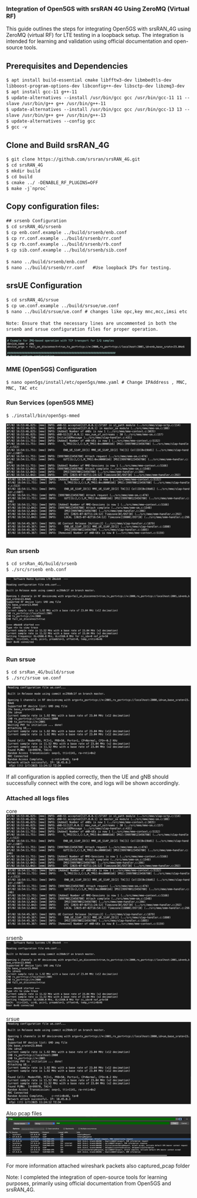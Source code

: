 ### Integration of Open5GS with srsRAN 4G Using ZeroMQ (Virtual RF)
This guide outlines the steps for integrating Open5GS with srsRAN_4G using ZeroMQ (virtual RF) for LTE testing in a loopback setup. The integration is intended for learning and validation using official documentation and open-source tools.

## Prerequisites and Dependencies 
    $ apt install build-essential cmake libfftw3-dev libmbedtls-dev libboost-program-options-dev libconfig++-dev libsctp-dev libzmq3-dev
    $ apt install gcc-11 g++-11
    $ update-alternatives --install /usr/bin/gcc gcc /usr/bin/gcc-11 11 --slave /usr/bin/g++ g++ /usr/bin/g++-11
    $ update-alternatives --install /usr/bin/gcc gcc /usr/bin/gcc-13 13 --slave /usr/bin/g++ g++ /usr/bin/g++-13
    $ update-alternatives --config gcc 
    $ gcc -v


## Clone and Build srsRAN_4G
    $ git clone https://github.com/srsran/srsRAN_4G.git
    $ cd srsRAN_4G
    $ mkdir build
    $ cd build
    $ cmake ../ -DENABLE_RF_PLUGINS=OFF
    $ make -j`nproc`

## Copy configuration files:
    ## srsenb Configuration
    $ cd srsRAN_4G/srsenb
    $ cp enb.conf.example ../build/srsenb/enb.conf
    $ cp rr.conf.example ../build/srsenb/rr.conf
    $ cp rb.conf.example ../build/srsenb/rb.conf
    $ cp sib.conf.example ../build/srsenb/sib.conf

    $ nano ../build/srsenb/enb.conf
    $ nano ../build/srsenb/rr.conf   #Use loopback IPs for testing.


## srsUE Configuration

    $ cd srsRAN_4G/srsue
    $ cp ue.conf.example ../build/srsue/ue.conf
    $ nano ../build/srsue/ue.conf # changes like opc,key mnc,mcc,imsi etc

    Note: Ensure that the necessary lines are uncommented in both the srsenb and srsue configuration files for proper operation.
![srsRAN_4G_ZMQ](../../Pictures/uncomment_zmq.png)



### MME (Open5GS) Configuration
    $ nano open5gs/install/etc/open5gs/mme.yaml # Change IPAddress , MNC, MNC, TAC etc


### Run Services (open5GS MME)
    $ ./install/bin/open5gs-mmed
![MME_logs](../../Pictures/mme_logs.png)
![MME_logs](../../Pictures/mme_log.png)

### Run srsenb
    $ cd srsRan_4G/build/srsenb
    $ ./src/srsenb enb.conf
![srsenb_logs](../../Pictures/srsenb_logs.png)


### Run srsue
    $ cd srsRan_4G/build/srsue
    $ ./src/srsue ue.conf
![srsue_logs](../../Pictures/srsue_logs.png)



If all configuration is applied correctly, then the UE and gNB should successfully connect with the core, and logs will be shown accordingly.


### Attached all logs files 
core
![MME_logs](../../Pictures/mme_logs.png)
![MME_logs](../../Pictures/mme_log.png)

srsenb
![srsenb_logs](../../Pictures/srsenb_logs.png)

srsue
![srsue_logs](../../Pictures/srsue_logs.png)

Also pcap files
![Wireshark_pcap](../../Pictures/s1ap_ue_registration_success.png)

For more information attached wireshark packets also captured_pcap folder

Note: 
    I completed the integration of open-source tools for learning purposes, primarily using official documentation from Open5GS and srsRAN_4G.


